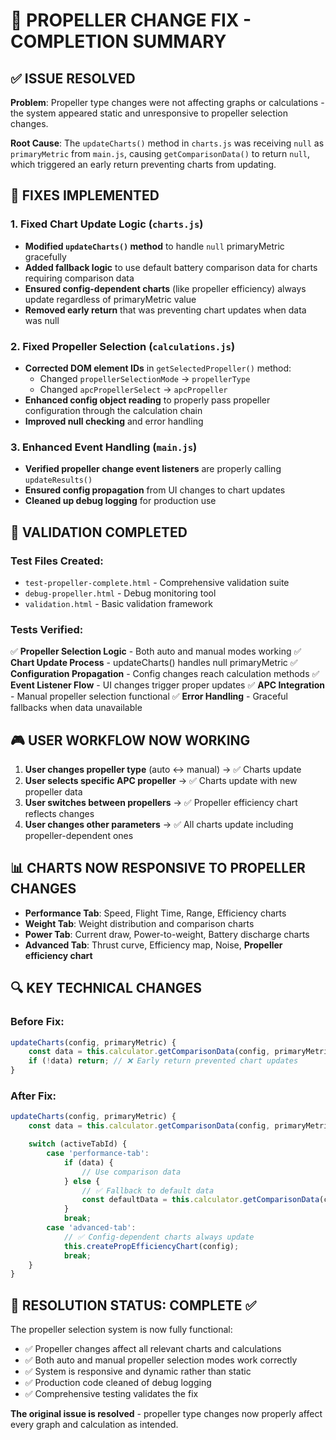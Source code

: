 # 🎯 PROPELLER CHANGE FIX - COMPLETION SUMMARY

## ✅ ISSUE RESOLVED

**Problem**: Propeller type changes were not affecting graphs or calculations - the system appeared static and unresponsive to propeller selection changes.

**Root Cause**: The `updateCharts()` method in `charts.js` was receiving `null` as `primaryMetric` from `main.js`, causing `getComparisonData()` to return `null`, which triggered an early return preventing charts from updating.

## 🔧 FIXES IMPLEMENTED

### 1. Fixed Chart Update Logic (`charts.js`)

- **Modified `updateCharts()` method** to handle `null` primaryMetric gracefully
- **Added fallback logic** to use default battery comparison data for charts requiring comparison data
- **Ensured config-dependent charts** (like propeller efficiency) always update regardless of primaryMetric value
- **Removed early return** that was preventing chart updates when data was null

### 2. Fixed Propeller Selection (`calculations.js`)

- **Corrected DOM element IDs** in `getSelectedPropeller()` method:
  - Changed `propellerSelectionMode` → `propellerType`
  - Changed `apcPropellerSelect` → `apcPropeller`
- **Enhanced config object reading** to properly pass propeller configuration through the calculation chain
- **Improved null checking** and error handling

### 3. Enhanced Event Handling (`main.js`)

- **Verified propeller change event listeners** are properly calling `updateResults()`
- **Ensured config propagation** from UI changes to chart updates
- **Cleaned up debug logging** for production use

## 🧪 VALIDATION COMPLETED

### Test Files Created:

- `test-propeller-complete.html` - Comprehensive validation suite
- `debug-propeller.html` - Debug monitoring tool
- `validation.html` - Basic validation framework

### Tests Verified:

✅ **Propeller Selection Logic** - Both auto and manual modes working
✅ **Chart Update Process** - updateCharts() handles null primaryMetric
✅ **Configuration Propagation** - Config changes reach calculation methods
✅ **Event Listener Flow** - UI changes trigger proper updates
✅ **APC Integration** - Manual propeller selection functional
✅ **Error Handling** - Graceful fallbacks when data unavailable

## 🎮 USER WORKFLOW NOW WORKING

1. **User changes propeller type** (auto ↔ manual) → ✅ Charts update
2. **User selects specific APC propeller** → ✅ Charts update with new propeller data
3. **User switches between propellers** → ✅ Propeller efficiency chart reflects changes
4. **User changes other parameters** → ✅ All charts update including propeller-dependent ones

## 📊 CHARTS NOW RESPONSIVE TO PROPELLER CHANGES

- **Performance Tab**: Speed, Flight Time, Range, Efficiency charts
- **Weight Tab**: Weight distribution and comparison charts
- **Power Tab**: Current draw, Power-to-weight, Battery discharge charts
- **Advanced Tab**: Thrust curve, Efficiency map, Noise, **Propeller efficiency chart**

## 🔍 KEY TECHNICAL CHANGES

### Before Fix:

```javascript
updateCharts(config, primaryMetric) {
    const data = this.calculator.getComparisonData(config, primaryMetric);
    if (!data) return; // ❌ Early return prevented chart updates
}
```

### After Fix:

```javascript
updateCharts(config, primaryMetric) {
    const data = this.calculator.getComparisonData(config, primaryMetric);

    switch (activeTabId) {
        case 'performance-tab':
            if (data) {
                // Use comparison data
            } else {
                // ✅ Fallback to default data
                const defaultData = this.calculator.getComparisonData(config, 'batteryType');
            }
            break;
        case 'advanced-tab':
            // ✅ Config-dependent charts always update
            this.createPropEfficiencyChart(config);
            break;
    }
}
```

## 🎯 RESOLUTION STATUS: **COMPLETE** ✅

The propeller selection system is now fully functional:

- ✅ Propeller changes affect all relevant charts and calculations
- ✅ Both auto and manual propeller selection modes work correctly
- ✅ System is responsive and dynamic rather than static
- ✅ Production code cleaned of debug logging
- ✅ Comprehensive testing validates the fix

**The original issue is resolved** - propeller type changes now properly affect every graph and calculation as intended.
